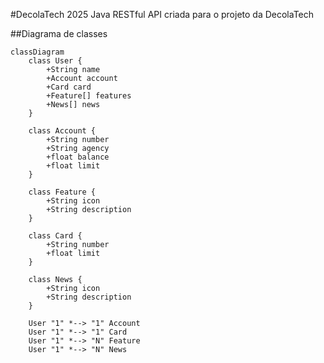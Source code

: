 #DecolaTech 2025
Java RESTful API criada para o projeto da DecolaTech

##Diagrama de classes

```mermaid
classDiagram
    class User {
        +String name
        +Account account
        +Card card
        +Feature[] features
        +News[] news
    }

    class Account {
        +String number
        +String agency
        +float balance
        +float limit
    }

    class Feature {
        +String icon
        +String description
    }

    class Card {
        +String number
        +float limit
    }

    class News {
        +String icon
        +String description
    }
    
    User "1" *--> "1" Account
    User "1" *--> "1" Card
    User "1" *--> "N" Feature
    User "1" *--> "N" News
```
